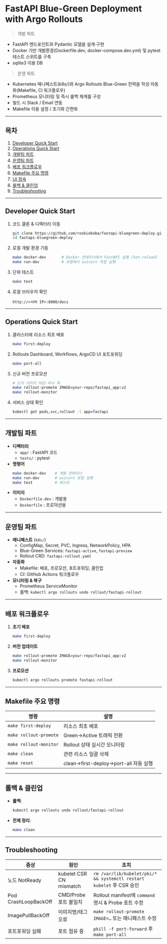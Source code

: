 # FastAPI Blue-Green Deployment with Argo Rollouts

> 개발 파트
- FastAPI 엔드포인트와 Pydantic 모델을 설계·구현
- Docker 기반 개발환경(Dockerfile.dev, docker-compose.dev.yml) 및 pytest 테스트 스위트를 구축
- sqlite3 이용 DB

> 운영 파트
  - Kubernetes 매니페스트(k8s/)와 Argo Rollouts Blue-Green 전략을 작성·자동화(Makefile, CI 워크플로우)
  - Prometheus 모니터링 및 즉시 롤백 체계를 구성
  - 빌드 시 Slack / Email 연동
  - Makefile 이용 설정 / 초기화 간편화 

---

## 목차

1. [Developer Quick Start](#developer-quick-start)  
2. [Operations Quick Start](#operations-quick-start)  
3. [개발팀 파트](#개발팀-파트)  
4. [운영팀 파트](#운영팀-파트)  
5. [배포 워크플로우](#배포-워크플로우)  
6. [Makefile 주요 명령](#makefile-주요-명령)  
7. [UI 접속](#ui-접속)  
8. [롤백 & 클린업](#롤백--클린업)  
9. [Troubleshooting](#troubleshooting)  

---

## Developer Quick Start

1. 코드 클론 & 디렉터리 이동  
   ```bash
   git clone https://github.com/rookieboba/fastapi-bluegreen-deploy.git
   cd fastapi-bluegreen-deploy
   ```
2. 로컬 개발 환경 기동  
   ```bash
   make docker-dev       # Docker 컨테이너에서 FastAPI 실행 (hot-reload)
   make run-dev          # 로컬에서 uvicorn 직접 실행
   ```
3. 단위 테스트  
   ```bash
   make test
   ```
4. 로컬 브라우저 확인  
   ```
   http://<서버 IP>:8000/docs
   ```

---

## Operations Quick Start

1. 클러스터에 리소스 최초 배포  
   ```bash
   make first-deploy
   ```
2. Rollouts Dashboard, Workflows, ArgoCD UI 포트포워딩  
   ```bash
   make port-all
   ```
3. 신규 버전 프로모션  
   ```bash
   # 도커 이미지 태깅·푸시 후
   make rollout-promote IMAGE=your-repo/fastapi_app:v2
   make rollout-monitor
   ```
4. 서비스 상태 확인  
   ```bash
   kubectl get pods,svc,rollout -l app=fastapi
   ```

---

## 개발팀 파트

- **디렉터리**  
  - `app/` : FastAPI 코드  
  - `tests/` : pytest  
- **명령어**  
  ```bash
  make docker-dev    # 개발 컨테이너
  make run-dev       # uvicorn 로컬 실행
  make test          # 테스트
  ```
- **이미지**  
  - `Dockerfile.dev` : 개발용  
  - `Dockerfile` : 프로덕션용  

---

## 운영팀 파트

- **매니페스트** (`k8s/`)  
  - ConfigMap, Secret, PVC, Ingress, NetworkPolicy, HPA  
  - Blue-Green Services: `fastapi-active`, `fastapi-preview`  
  - Rollout CRD: `fastapi-rollout.yaml`  
- **자동화**  
  - Makefile: 배포, 프로모션, 포트포워딩, 클린업  
  - CI: GitHub Actions 워크플로우  
- **모니터링 & 복구**  
  - Prometheus ServiceMonitor  
  - 롤백: `kubectl argo rollouts undo rollout/fastapi-rollout`  

---

## 배포 워크플로우

1. **초기 배포**  
   ```bash
   make first-deploy
   ```
2. **버전 업데이트**  
   ```bash
   make rollout-promote IMAGE=your-repo/fastapi_app:v2
   make rollout-monitor
   ```
3. **프로모션**  
   ```bash
   kubectl argo rollouts promote fastapi-rollout
   ```

---

## Makefile 주요 명령

|명령                   |설명                              |
|----------------------|---------------------------------|
|`make first-deploy`     |리소스 최초 배포                       |
|`make rollout-promote`  |Green→Active 트래픽 전환               |
|`make rollout-monitor`  |Rollout 상태 실시간 모니터링           |
|`make clean`            |관련 리소스 일괄 삭제                  |
|`make reset`            |clean→first-deploy→port-all 자동 실행 |

---

## 롤백 & 클린업

- **롤백**:  
  ```bash
  kubectl argo rollouts undo rollout/fastapi-rollout
  ```
- **전체 정리**:  
  ```bash
  make clean
  ```

---

## Troubleshooting

|증상               |원인                         |조치                                           |
|------------------|----------------------------|----------------------------------------------|
|노드 NotReady       |kubelet CSR CN mismatch      |`rm /var/lib/kubelet/pki/* && systemctl restart kubelet` 후 CSR 승인|
|Pod CrashLoopBackOff|CMD/Probe 포트 불일치        |Rollout manifest에 `command` 명시 & Probe 포트 수정|
|ImagePullBackOff  |이미지명/태그 오류             |`make rollout-promote IMAGE=…` 또는 매니페스트 수정|
|포트포워딩 실패     |포트 점유 중                  |`pkill -f port-forward` 후 `make port-all`           |
